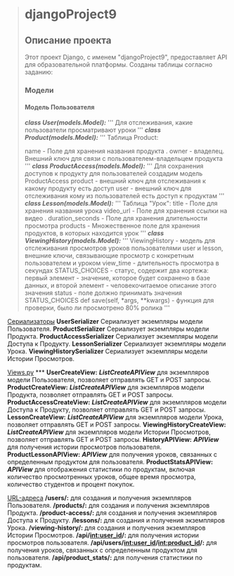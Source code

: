 ># djangoProject9
>
>## Описание проекта
>
>Этот проект Django, с именем "djangoProject9", предоставляет API для образовательной платформы. Созданы таблицы согласно заданию:
>
>### Модели
>
>#### Модель Пользователя
>
>***class User(models.Model):***
>    '''
>    Для отслеживания, какие пользователи просматривают уроки
>    '''
>***class Product(models.Model):***
>    '''
>    Таблица Product:
>
>    name - Поле для хранения названия продукта .
>    owner - владелец. Внешний ключ для связи с пользователем-владельцем продукта
>    '''
>***class ProductAccess(models.Model):***
    '''
    Для сохранения доступов к продукту для пользователей создадим модель ProductAccess
    product - внешний ключ для отслеживания к какому продукту есть доступ
    user - внешний ключ для отслеживания кому из пользователей есть доступ к продуктам
    '''
***class Lesson(models.Model):***
    '''
    Таблица "Урок":
    title - Поле для хранения названия урока
    video_url - Поле для хранения ссылки на видео .
    duration_seconds - Поле для хранения длительности просмотра
    products - Множественное поле для хранения продуктов, в которых находится урок
    '''
***class ViewingHistory(models.Model):***
    '''
    ViewingHistory - модель для отслеживания  просмотров уроков пользователями
    user и lesson, внешние ключи, связывающие просмотр с конкретным пользователем и уроком
    view_time - длительность просмотра в секундах
    STATUS_CHOICES - статус, содержит два кортежа: первый элемент - значение, которое будет сохранено в базе данных, и второй элемент - человекочитаемое описание этого значения
    status - поле должно принимать значения STATUS_CHOICES
    def save(self, *args, **kwargs) - функция для проверки, было ли просмотрено 80% ролика
    '''

<u>Сериализаторы</u> 
**UserSerializer** Сериализует экземпляры модели Пользователя.
**ProductSerializer** Сериализует экземпляры модели Продукта.
**ProductAccessSerializer** Сериализует экземпляры модели Доступа к Продукту.
**LessonSerializer** Сериализует экземпляры модели Урока.
**ViewingHistorySerializer** Сериализует экземпляры модели Истории Просмотров.

<u>Views.py</u> ***
**UserCreateView:** ___ListCreateAPIView___ для экземпляров модели Пользователя, позволяет отправлять GET и POST запросы.
**ProductCreateView:** ___ListCreateAPIView___ для экземпляров модели Продукта, позволяет отправлять GET и POST запросы.
**ProductAccessCreateView:** ___ListCreateAPIView___ для экземпляров модели Доступа к Продукту, позволяет отправлять GET и POST запросы.
**LessonCreateView:** ___ListCreateAPIView___ для экземпляров модели Урока, позволяет отправлять GET и POST запросы.
**ViewingHistoryCreateView:** ___ListCreateAPIView___ для экземпляров модели Истории Просмотров, позволяет отправлять GET и POST запросы.
**HistoryAPIView:** ___APIView___ для получения истории просмотров пользователя.
**ProductLessonAPIView:** ___APIView___ для получения уроков, связанных с определенным продуктом для пользователя.
**ProductStatsAPIView:** ___APIView___ для отображения статистики по продуктам, включая количество просмотренных уроков, общее время просмотра, количество студентов и процент покупок.

<u>URL-адреса</u> 
**/users/:**  для создания и получения экземпляров Пользователя.
**/products/:**  для создания и получения экземпляров Продукта.
**/product-access/:**  для создания и получения экземпляров Доступа к Продукту.
**/lessons/:**  для создания и получения экземпляров Урока.
**/viewing-history/:**  для создания и получения экземпляров Истории Просмотров.
**/api/<int:user_id>/:** для получения истории просмотров пользователя.
**/api/users/<int:user_id>/<int:product_id>/:** для получения уроков, связанных с определенным продуктом для пользователя.
**/api/product_stats/:**  для получения статистики по продуктам.
